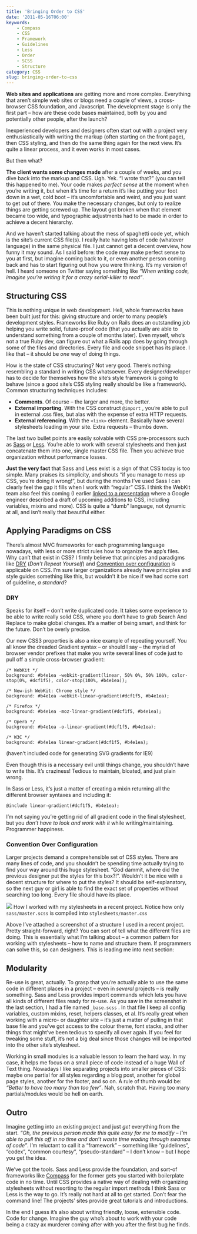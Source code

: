 ```yaml
---
title: 'Bringing Order to CSS'
date: '2011-05-16T06:00'
keywords:
    - Compass
    - CSS
    - Framework
    - Guidelines
    - Less
    - Order
    - SCSS
    - Structure
category: CSS
slug: bringing-order-to-css
---
```


**Web sites and applications** are getting more and more complex. Everything that aren’t simple web sites or blogs need a couple of views, a cross-browser CSS foundation, and Javascript. The development stage is only the first part – how are these code bases maintained, both by you and potentially other people, after the launch?

Inexperienced developers and designers often start out with a project very enthusiastically with writing the markup (often starting on the front page), then CSS styling, and then do the same thing again for the next view. It’s quite a linear process, and it even works in most cases.

But then what?

**The client wants some changes made** after a couple of weeks, and you dive back into the markup and CSS. Ugh. Yek. “I wrote that?” (you can tell this happened to me). Your code makes _perfect sense_ at the moment when you’re writing it, but when it’s time for a return it’s like putting your foot down in a wet, cold boot – it’s uncomfortable and weird, and you just want to get out of there. You make the necessary changes, but only to realize things are getting screwed up. The layout got broken when that element became too wide, and typographic adjustments had to be made in order to achieve a decent hierarchy.

And we haven’t started talking about the mess of spaghetti code yet, which is the site’s current CSS file(s). I really hate having lots of code (whatever language) in the same physical file. I just cannot get a decent overview, how funny it may sound. As I said before: the code may make perfect sense to you at first, but imagine coming back to it, or even another person coming back and has to start figuring out how you were thinking. It’s my version of hell. I heard someone on Twitter saying something like _“When writing code, imagine you’re writing it for a crazy serial-killer to read”_.

## Structuring CSS

This is nothing unique in web development. Hell, whole frameworks have been built just for this: giving structure and order to many people’s development styles. Frameworks like Ruby on Rails does an outstanding job helping you write solid, future-proof code (that you actually are able to understand something from a couple of months later). Even myself, who’s not a true Ruby dev, can figure out what a Rails app does by going through some of the files and directories. Every file and code snippet has its place. I like that – it should be _one_ way of doing things.

How is the state of CSS structuring? Not very good. There’s nothing resembling a standard in writing CSS whatsoever. Every designer/developer has to decide for themselves how the site’s style framework is going to behave (since a good site’s CSS styling really should be like a framework). Common structuring techniques includes:

- **Comments**. Of course – the larger and more, the better.
- **External importing**. With the CSS construct `@import` , you’re able to pull in external .css files, but alas with the expense of extra HTTP requests.
- **External referencing**. With the `<link>` element. Basically have several stylesheets loading in your site. Extra requests – thumbs down.

The last two bullet points are easily solvable with CSS pre-processors such as [Sass](http://sass-lang.com) or [Less](http://lesscss.org/). You’re able to work with several stylesheets and then just concatenate them into one, single master CSS file. Then you achieve true organization without performance losses.

**Just the very fact** that Sass and Less exist is a sign of that CSS today is too simple. Many praises its simplicity, and shouts “if you manage to mess up CSS, you’re doing it wrong!”, but during the months I’ve used Sass I can clearly feel the gap it fills when I work with “regular” CSS. I think the WebKit team also feel this coming (I earlier [linked to a presentation](http://jnbrk.se/dXBpwf) where a Google engineer described a draft of upcoming additions to CSS, including variables, mixins and more). CSS is quite a “dumb” language, not dynamic at all, and isn’t really that beautiful either.

## Applying Paradigms on CSS

There’s almost MVC frameworks for each programming language nowadays, with less or more strict rules how to organize the app’s files. Why can’t that exist in CSS? I firmly believe that principles and paradigms like [DRY](http://en.wikipedia.org/wiki/DRY) (_Don’t Repeat Yourself_) and [Convention over configuration](http://en.wikipedia.org/wiki/Convention_over_Configuration) is applicable on CSS. I’m sure larger organizations already have principles and style guides something like this, but wouldn’t it be nice if we had some sort of guideline, _a standard_?

### DRY

Speaks for itself – don’t write duplicated code. It takes some experience to be able to write really solid CSS, where you don’t have to grab Search And Replace to make global changes. It’s a matter of being smart, and think for the future. Don’t be overly precise.

Our new CSS3 properties is also a nice example of repeating yourself. You all know the dreaded Gradient syntax – or should I say – the myriad of browser vendor prefixes that make you write several lines of code just to pull off a simple cross-browser gradient:

    /* WebKit */
    background: #b4e1ea -webkit-gradient(linear, 50% 0%, 50% 100%, color-stop(0%, #dcf1f5), color-stop(100%, #b4e1ea));
    
    /* New-ish WebKit: Chrome style */
    background: #b4e1ea -webkit-linear-gradient(#dcf1f5, #b4e1ea);
    
    /* Firefox */
    background: #b4e1ea -moz-linear-gradient(#dcf1f5, #b4e1ea);
    
    /* Opera */
    background: #b4e1ea -o-linear-gradient(#dcf1f5, #b4e1ea);
    
    /* W3C */
    background: #b4e1ea linear-gradient(#dcf1f5, #b4e1ea);

(haven’t included code for generating SVG gradients for IE9)

Even though this is a necessary evil until things change, you shouldn’t have to write this. It’s craziness! Tedious to maintain, bloated, and just plain wrong.

In Sass or Less, it’s just a matter of creating a mixin returning all the different browser syntaxes and including it:

    @include linear-gradient(#dcf1f5, #b4e1ea);

I’m not saying you’re getting rid of all gradient code in the final stylesheet, but you _don’t have to look and work with it_ while writing/maintaining. Programmer happiness.

### Convention Over Configuration

Larger projects demand a comprehensible set of CSS styles. There are many lines of code, and you shouldn’t be spending time actually trying to find your way around this huge stylesheet. “God dammit, where did the previous designer put the styles for this box?!”. Wouldn’t it be nice with a decent structure for where to put the styles? It should be self-explanatory, so the next guy or girl is able to find the exact set of properties without searching too long. Every file should have its place.

![](http://johanbrook.com/core/wp-content/uploads/2011/05/filestructure-compressed.png) How I worked with my stylesheets in a recent project. Notice how only `sass/master.scss` is compiled into `stylesheets/master.css`

Above I’ve attached a screenshot of a structure I used in a recent project. Pretty straight-forward, right? You can sort of tell what the different files are doing. This is essentially what I’m talking about – a common pattern for working with stylesheets – how to name and structure them. If programmers can solve this, so can designers. This is leading me into next section:

## Modularity

Re-use is great, actually. To grasp that you’re actually able to use the same code in different places in a project – even in _several_ projects – is really something. Sass and Less provides import commands which lets you have all kinds of different files ready for re-use. As you saw in the screenshot in the last section, I had a file named `_base.scss` . In that file I keep all config variables, custom mixins, reset, helpers classes, et al. It’s really great when working with a micro- or daughter site – it’s just a matter of pulling in that base file and you’ve got access to the colour theme, font stacks, and other things that might’ve been tedious to specify all over again. If you feel for tweaking some stuff, it’s not a big deal since those changes will be imported into the other site’s stylesheet.

Working in small modules is a valuable lesson to learn the hard way. In my case, it helps me focus on a small piece of code instead of a huge Wall of Text thing. Nowadays I like separating projects into smaller pieces of CSS: maybe one partial for all styles regarding a blog post, another for global page styles, another for the footer, and so on. A rule of thumb would be: _“Better to have too many than too few”_. Nah, scratch that. Having too many partials/modules would be hell on earth.

## Outro

Imagine getting into an existing project and just _get_ everything from the start. _“Oh, the previous person made this quite easy for me to modify – I’m able to pull this off in no time and don’t waste time wading through swamps of code”_. I’m reluctant to call it a “framework” – something like “guidelines”, “codex”, “common courtesy”, “pseudo-standard” – I don’t know – but I hope you get the idea.

We’ve got the tools. Sass and Less provide the foundation, and sort-of frameworks like [Compass](http://compass-style.org) for the former gets you started with boilerplate code in no time. Until CSS provides a native way of dealing with organizing stylesheets without resorting to the regular import methods I think Sass or Less is the way to go. It’s really not hard at all to get started. Don’t fear the command line! The projects’ sites provide great tutorials and introductions.

In the end I guess it’s also about writing friendly, loose, extensible code. Code for change. Imagine the guy who’s about to work with your code being a crazy ax murderer coming after with you after the first bug he finds.
